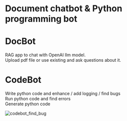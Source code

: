 # Document chatbot & Python programming bot

# DocBot  
RAG app to chat with OpenAI llm model.  
Upload pdf file or use existing and ask questions about it.  

# CodeBot  
Write python code and enhance / add logging / find bugs  
Run python code and find errors  
Generate python code  

![codebot_find_bug](https://github.com/koodimonsteri/docbot/assets/43118572/664a0c1e-17b4-4595-a4f7-9b076dac6b9f)
